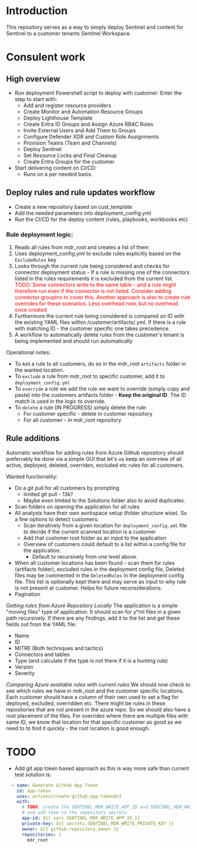 # Introduction
This repository serves as a way to simply deploy Sentinel and content for Sentinel to a customer tenants Sentinel Workspace.

# Consulent work
## High overview
- Run deployment Powershell script to deploy with customer:
Enter the step to start with:
  - Add and register resource providers
  - Create Monitor and Automation Resource Groups
  - Deploy Lighthouse Template
  - Create Entra ID Groups and Assign Azure RBAC Roles
  - Invite External Users and Add Them to Groups
  - Configure Defender XDR and Custom Role Assignments
  - Provision Teams (Team and Channels)
  - Deploy Sentinel
  - Set Resource Locks and Final Cleanup
  - Create Entra Groups for the customer
- Start delivering content on CI/CD:
  - Runs on a per needed basis.

## Deploy rules and rule updates workflow
- Create a new repository based on cust_template
- Add the needed parameters into deployment_config.yml
- Run the CI/CD for the deploy content (rules, playbooks, workbooks etc)

### Rule deployment logic: 
1. Reads all rules from mdr_root and creates a list of them
2. Uses deployment_config.yml to exclude rules explicitly based on the `ExcludeRules` key
3. Looks through the current rule being considered and checks for connector deployment status - If a rule is missing one of the connectors listed in the rules requirements it is excluded from the current list.
    <span style="color:red">TODO: Some connectors write to the same table - and a rule might therefore run even if the connector is not listed. Consider adding connector groupins to cover this. Another approach is also to create rule overrides for these scenarios. Less overhead now, but no overhead once created </span>
4. Furthermore the current rule being considered is compared on ID with the existing YAML files within /customer/artifacts/*.y*ml. If there is a rule with matching ID - the customer specific one takes precedence. 
5. A workflow to automatically delete rules from the customer's tenant is being implemented and should run automatically

Operational notes:
- To `Add` a rule to all customers, do so in the mdr_root `artifacts` folder in the wanted location. 
- To `exclude` a rule from mdr_root to specific customer, add it to `deployment_config.yml`
- To `override` a rule we add the rule we want to override (simply copy and paste) into the customers artifacts folder - **Keep the original ID**. The ID match is used in the logic to override.
- To `delete` a rule (IN PROGRESS) simply delete the rule:
  - For customer specific - delete in customer repository
  - For all customer - in mdr_root repository


## Rule additions
Automatic workflow for adding rules from Azure Github repository should preferrably be done via a simple GUI that let's us keep an overview of all active, deployed, deleted, overriden, excluded etc rules for all customers. 

Wanted functionality:
- Do a git pull for all customers by prompting
	- limited git pull - 13k?
	- Maybe even limited to the Solutions folder also to avoid duplicates.
- Scan folders on opening the application for all rules
- All analysts have their own workspace setup (folder structure wise). So a few options to detect customers:
    - Scan iteratively from a given location for `deployment_config.yml` file to decide if the current scanned location is a customer
    - Add that customer root folder as an input to the application
    - Overview of customers could default to a list within a config file for the application.
      - Default to recursively from one level above.
- When all customer locations has been found - scan them for rules (artifacts folder), excluded rules in the deployment config file, Deleted files may be commented in the `DeletedRules` in the deployment config file. This list is optionally kept there and may serve as input to why rule is not present at customer. Helps for future reconsiderations. 
- Pagination

*Getting rules from Azure Repository Locally*
The application is a simple "moving files" type of application. It should scan for y*ml files in a given path recursively. If there are any findings, add it to the list and get these fields out from the YAML file:
- Name
- ID
- MITRE (Both techniques and tactics)
- Connectors and tables
- Type (and calculate if the type is not there if it is a hunting rule)
- Version
- Severity

*Comparing Azure available rules with current rules*
We should now check to see which rules we have in mdr_root and the customer specific locations.
Each customer should have a column of their own used to set a flag for deployed, excluded, overridden etc.
There might be rules in these repositories that are not present in the azure repo. So we should also have a root placement of the files. For overrides where there are multiple files with same ID, we know that location for that specific customer as good as we need to to find it quickly - the root location is good enough. 



# TODO
- Add git app token based approach as this is way more safe than current test solution is:
```yaml
  - name: Generate GitHub App Token
    id: app-token
    uses: actions/create-github-app-token@v1
    with:
      # TODO: create the SENTINEL_MDR_WRITE_APP_ID and SENTINEL_MDR_WRITE_PRIVATE_KEY secrets
      # and add them to the repository secrets
      app-id: ${{ vars.SENTINEL_MDR_WRITE_APP_ID }}
      private-key: ${{ secrets.SENTINEL_MDR_WRITE_PRIVATE_KEY }}
      owner: ${{ github.repository_owner }}
      repositories: |
        mdr_root
```